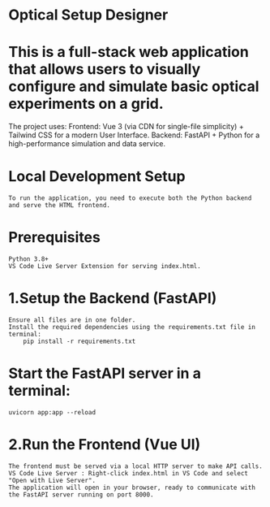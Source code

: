 # Optical Setup Designer

# This is a full-stack web application that allows users to visually configure and simulate basic optical experiments on a grid.
The project uses:
    Frontend: Vue 3 (via CDN for single-file simplicity) + Tailwind CSS for a modern User Interface.
    Backend: FastAPI + Python for a high-performance simulation and data service.

# Local Development Setup
    To run the application, you need to execute both the Python backend and serve the HTML frontend.
# Prerequisites
    Python 3.8+
    VS Code Live Server Extension for serving index.html.

# 1.Setup the Backend (FastAPI)
    Ensure all files are in one folder.
    Install the required dependencies using the requirements.txt file in terminal:
        pip install -r requirements.txt

# Start the FastAPI server in a terminal:
    uvicorn app:app --reload 

# 2.Run the Frontend (Vue UI)
    The frontend must be served via a local HTTP server to make API calls.
    VS Code Live Server : Right-click index.html in VS Code and select "Open with Live Server".
    The application will open in your browser, ready to communicate with the FastAPI server running on port 8000.
